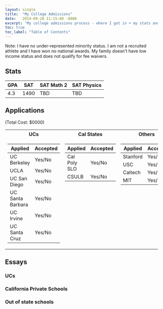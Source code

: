 ```yaml
---
layout: single
title:  "My College Admissions"
date:   2019-09-28 11:15:00 -0800
excerpt: "My college admissions process - where I got in + my stats and essays."
toc: true
toc_label: "Table of Contents"
---
```

Note: I have no under-represented minority status. I am not a recruited athlete and I have won no national awards. My family doesn't have low income status and does not qualify for fee waivers.


## Stats

| GPA | SAT  | SAT Math 2 | SAT Physics |
|-----|------|------------|-------------|
| 4.3 | 1490 |    TBD     |     TBD     |


## Applications
(Total Cost: $0000)

<table width="100%">
<tr><th>UCs</th><th>Cal States</th><th>Others</th></tr>
<tr width="100%">

<td markdown="1" style="vertical-align:top">

| Applied          | Accepted |
|------------------|----------|
| UC Berkeley      | Yes/No   |
| UCLA             | Yes/No   |
| UC San Diego     | Yes/No   |
| UC Santa Barbara | Yes/No   |
| UC Irvine        | Yes/No   |
| UC Santa Cruz    | Yes/No   |

</td>

<td markdown="1" style="vertical-align:top">

| Applied      | Accepted |
|--------------|----------|
| Cal Poly SLO | Yes/No   |
| CSULB        | Yes/No   |

</td>

<td markdown="1" style="vertical-align:top">

| Applied  | Accepted |
|----------|----------|
| Stanford | Yes/No   |
| USC      | Yes/No   |
| Caltech  | Yes/No   |
| MIT      | Yes/No   |

</td>

</tr>
</table>

## Essays

### UCs

### California Private Schools

### Out of state schools
